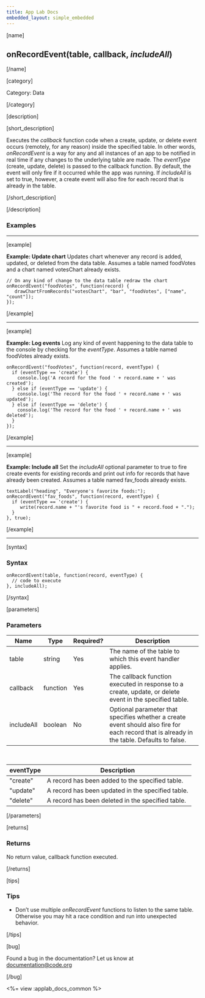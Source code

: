 ```yaml
---
title: App Lab Docs
embedded_layout: simple_embedded
---
```


[name]

## onRecordEvent(table, callback, *includeAll*)

[/name]

[category]

Category: Data

[/category]

[description]

[short_description]

Executes the *callback* function code when a create, update, or delete event occurs (remotely, for any reason) inside the specified table. In other words, *onRecordEvent* is a way for any and all instances of an app to be notified in real time if any changes to the underlying table are made.  The *eventType* (create, update, delete) is passed to the callback function.  By default, the event will only fire if it occurred while the app was running.  If *includeAll* is set to true, however, a create event will also fire for each record that is already in the table.  

[/short_description]

[/description]

### Examples
____________________________________________________

[example]

**Example: Update chart** Updates chart whenever any record is added, updated, or deleted from the data table.  Assumes a table named foodVotes and a chart named votesChart already exists.  

```
// On any kind of change to the data table redraw the chart
onRecordEvent("foodVotes", function(record) {
   drawChartFromRecords("votesChart", "bar", "foodVotes", ["name", "count"]);
});
```

[/example]
____________________________________________________

[example]

**Example: Log events** Log any kind of event happening to the data table to the console by checking for the *eventType*.  Assumes a table named foodVotes already exists.

```
onRecordEvent("foodVotes", function(record, eventType) {
  if (eventType == 'create') {
    console.log('A record for the food ' + record.name + ' was created');
  } else if (eventType == 'update') {
    console.log('The record for the food ' + record.name + ' was updated');
  } else if (eventType == 'delete') {
    console.log('The record for the food ' + record.name + ' was deleted');
  } 
});
```

[/example]
____________________________________________________
[example]

**Example: Include all** Set the *includeAll* optional parameter to true to fire create events for existing records and print out info for records that have already been created.  Assumes a table named fav_foods already exists.

```
textLabel("heading", "Everyone's favorite foods:");
onRecordEvent("fav_foods", function(record, eventType) {
  if (eventType == 'create') {
     write(record.name + "'s favorite food is " + record.food + ".");
  }
}, true);
```

[/example]
____________________________________________________

[syntax]

### Syntax

```
onRecordEvent(table, function(record, eventType) {
  // code to execute
}, includeAll);
```

[/syntax]

[parameters]

### Parameters

| Name  | Type | Required? | Description |
|-----------------|------|-----------|-------------|
| table | string | Yes | The name of the table to which this event handler applies. |
| callback | function | Yes | The callback function executed in response to a create, update, or delete event in the specified table. |
| includeAll | boolean | No | Optional parameter that specifies whether a create event should also fire for each record that is already in the table. Defaults to false.|

<br>

| eventType  | Description                   |
|-------|-------------------------------|
| "create" | A record has been added to the specified table.  |
| "update" | A record has been updated in the specified table.  |
| "delete" | A record has been deleted in the specified table. |

[/parameters]

[returns]

### Returns
No return value, callback function executed.

[/returns]

[tips]

### Tips
- Don’t use multiple *onRecordEvent* functions to listen to the same table.  Otherwise you may hit a race condition and run into unexpected behavior.

[/tips]

[bug]

Found a bug in the documentation? Let us know at documentation@code.org

[/bug]

<%= view :applab_docs_common %>
